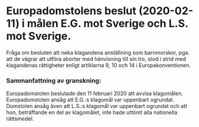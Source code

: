 # Europadomstolens beslut (2020-02-11) i målen E.G. mot Sverige och L.S. mot Sverige.

Fråga om besluten att neka klagandena anställning som barnmorskor, pga. att de vägrar att utföra aborter med hänvisning till sin tro, stod i strid med klagandenas rättigheter enligt artiklarna 9, 10 och 14 i Europakonventionen.

### Sammanfattning av granskning:

Europadomstolen beslutade den 11 februari 2020 att avvisa klagomålen. Europadomstolen ansåg att E.G.:s klagomål var uppenbart ogrundat. Domstolen ansåg även att L.S.:s klagomål var uppenbart ogrundat och att hon, beträffande en del av klagomålet, inte hade uttömt alla nationella rättsmedel.
